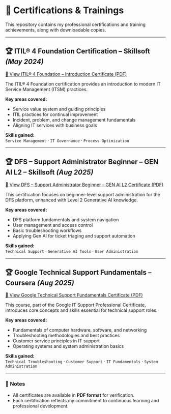 # 📜 Certifications & Trainings

This repository contains my professional certifications and training achievements, along with downloadable copies.

---

## 🏆 ITIL® 4 Foundation Certification – Skillsoft *(May 2024)*

[📄 View ITIL® 4 Foundation – Introduction Certificate (PDF)](images/ITIL%C2%AE%204%20Foundation_%20Introduction.pdf)

The ITIL® 4 Foundation certification provides an introduction to modern IT Service Management (ITSM) practices.  

**Key areas covered:**
- Service value system and guiding principles
- ITIL practices for continual improvement
- Incident, problem, and change management fundamentals
- Aligning IT services with business goals

**Skills gained:**  
`Service Management` · `IT Governance` · `Process Optimization`

---

## 🏆 DFS – Support Administrator Beginner – GEN AI L2 – Skillsoft *(Aug 2025)*

[📄 View DFS – Support Administrator Beginner – GEN AI L2 Certificate (PDF)](images/DFS-Support_Administrator%20Beginner%20-GEN%20AI%20L2.pdf)

This certification focuses on beginner-level support administration for the DFS platform, enhanced with Level 2 Generative AI knowledge.  

**Key areas covered:**
- DFS platform fundamentals and system navigation
- User management and access control
- Basic troubleshooting workflows
- Applying Gen AI for ticket triaging and support automation

**Skills gained:**  
`Technical Support` · `Generative AI Tools` · `User Administration`

---

## 🏆 Google Technical Support Fundamentals – Coursera *(Aug 2025)*

[📄 View Google Technical Support Fundamentals Certificate (PDF)](images/Technical-Support-Fundamentals_GoogleCertified.pdf)

This course, part of the Google IT Support Professional Certificate, introduces core concepts and skills essential for technical support roles.  

**Key areas covered:**
- Fundamentals of computer hardware, software, and networking
- Troubleshooting methodologies and best practices
- Customer service principles in IT support
- Operating systems and system administration basics

**Skills gained:**  
`Technical Troubleshooting` · `Customer Support` · `IT Fundamentals` · `System Administration`

---

### 📌 Notes
- All certificates are available in **PDF format** for verification.
- Each certification reflects my commitment to continuous learning and professional development.
